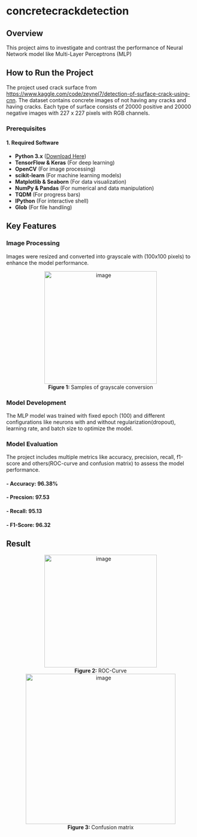 # concretecrackdetection
## Overview
<p>This project aims to investigate and contrast the performance of Neural Network model like Multi-Layer Perceptrons (MLP)</p>

## How to Run the Project ##
The project used crack surface from https://www.kaggle.com/code/zeynel7/detection-of-surface-crack-using-cnn. The dataset contains concrete images of not having any cracks and having cracks. Each type of surface consists of 20000 positive and 20000 negative images  with 227 x 227 pixels with RGB channels.

### Prerequisites
#### **1. Required Software**
- **Python 3.x** ([Download Here](https://www.python.org/downloads/))
- **TensorFlow & Keras** (For deep learning)
- **OpenCV** (For image processing)
- **scikit-learn** (For machine learning models)
- **Matplotlib & Seaborn** (For data visualization)
- **NumPy & Pandas** (For numerical and data manipulation)
- **TQDM** (For progress bars)
- **IPython** (For interactive shell)
- **Glob** (For file handling)

## Key Features
### Image Processing
Images were resized and converted into grayscale with (100x100 pixels) to enhance the model performance.
<div align="center"><img width="300" alt="image" src="https://github.com/user-attachments/assets/fdef99a9-9910-48d8-ae71-b46875931be7" />
</div>
<div align="center"><b>Figure 1: </b>Samples of grayscale conversion</div>

### Model Development 
The MLP model was trained with fixed epoch (100) and different configurations like neurons with and without regularization(dropout), learning rate, and batch size to optimize the model.
### Model Evaluation
The project includes multiple metrics like accuracy, precision, recall, f1-score and others(ROC-curve and confusion matrix) to assess the model performance.
#### - Accuracy: 96.38%
#### - Precsion: 97.53
#### - Recall: 95.13
#### - F1-Score: 96.32

## Result
<div align="center"><img width="300" alt="image" src="https://github.com/user-attachments/assets/f1b04e25-e07e-4ce5-81e8-f1941df14f22" />

</div>
<div align="center"><b>Figure 2: </b>ROC-Curve</div>
<div align="center"><img width="400" alt="image" src="https://github.com/user-attachments/assets/161d38b0-e9ad-4491-957a-1c36d29eb5d0" />
</div>
<div align="center"><b>Figure 3: </b>Confusion matrix 
</div>
